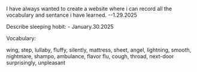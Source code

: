 I have always wanted to create a website where i can record all the vocabulary and sentance i have learned.  --1.29.2025


Describe sleeping hobit:  - January.30.2025

Vocabulary:

wing, step, lullaby, fluffy, silently, mattress, sheet, angel, lightning, smooth, nightmare, shampo, ambulance, flavor
flu, cough, throad, 
next-door
surprisingly, unpleasant 

